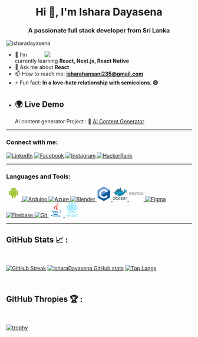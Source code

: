 <h1 align="center">Hi 👋, I'm Ishara Dayasena</h1>
<h3 align="center">A passionate full stack developer from Sri Lanka</h3>



<p align="left">
  <img src="https://komarev.com/ghpvc/?username=isharadayasena&label=Profile%20views&color=0e75b6&style=flat" alt="isharadayasena" />
</p>
<p align="right"><picture> <img align="right" src="https://mir-s3-cdn-cf.behance.net/project_modules/disp/601014116770475.6068beff4640a.gif" width = 400px></picture></p>

- 🌱 I’m currently learning **React, Next.js, React Native**  
- 💬 Ask me about **React**  
- 📫 How to reach me: **isharahansani235@gmail.com**  
- ⚡ Fun fact: **In a love-hate relationship with semicolons. 😅**
- ## 🌍 Live Demo
  AI content generator Project :
🚀 [AI Content Generator](https://ai-content-generator-s5mf.vercel.app/)
  

---

<h3 align="left">Connect with me:</h3>
<p align="left">
  <a href="https://linkedin.com/in/ishara dayasena" target="_blank">
    <img align="center" src="https://raw.githubusercontent.com/rahuldkjain/github-profile-readme-generator/master/src/images/icons/Social/linked-in-alt.svg" alt="LinkedIn" height="30" width="40" />
  </a>
  <a href="https://fb.com/ishara dayasena" target="_blank">
    <img align="center" src="https://raw.githubusercontent.com/rahuldkjain/github-profile-readme-generator/master/src/images/icons/Social/facebook.svg" alt="Facebook" height="30" width="40" />
  </a>
  <a href="https://instagram.com/ishara_dayasena" target="_blank">
    <img align="center" src="https://raw.githubusercontent.com/rahuldkjain/github-profile-readme-generator/master/src/images/icons/Social/instagram.svg" alt="Instagram" height="30" width="40" />
  </a>
  <a href="https://www.hackerrank.com/@isharadayasena" target="_blank">
    <img align="center" src="https://raw.githubusercontent.com/rahuldkjain/github-profile-readme-generator/master/src/images/icons/Social/hackerrank.svg" alt="HackerRank" height="30" width="40" />
  </a>
</p>

---

<h3 align="left">Languages and Tools:</h3>
<p align="left">
  <a href="https://developer.android.com" target="_blank" rel="noreferrer">
    <img src="https://raw.githubusercontent.com/devicons/devicon/master/icons/android/android-original-wordmark.svg" alt="Android" width="40" height="40"/>
  </a>
  <a href="https://www.arduino.cc/" target="_blank" rel="noreferrer">
    <img src="https://cdn.worldvectorlogo.com/logos/arduino-1.svg" alt="Arduino" width="40" height="40"/>
  </a>
  <a href="https://azure.microsoft.com/en-in/" target="_blank" rel="noreferrer">
    <img src="https://www.vectorlogo.zone/logos/microsoft_azure/microsoft_azure-icon.svg" alt="Azure" width="40" height="40"/>
  </a>
  <a href="https://www.blender.org/" target="_blank" rel="noreferrer">
    <img src="https://download.blender.org/branding/community/blender_community_badge_white.svg" alt="Blender" width="40" height="40"/>
  </a>
  <a href="https://www.cprogramming.com/" target="_blank" rel="noreferrer">
    <img src="https://raw.githubusercontent.com/devicons/devicon/master/icons/c/c-original.svg" alt="C" width="40" height="40"/>
  </a>
  <a href="https://www.docker.com/" target="_blank" rel="noreferrer">
    <img src="https://raw.githubusercontent.com/devicons/devicon/master/icons/docker/docker-original-wordmark.svg" alt="Docker" width="40" height="40"/>
  </a>
  <a href="https://expressjs.com" target="_blank" rel="noreferrer">
    <img src="https://raw.githubusercontent.com/devicons/devicon/master/icons/express/express-original-wordmark.svg" alt="Express" width="40" height="40"/>
  </a>
  <a href="https://www.figma.com/" target="_blank" rel="noreferrer">
    <img src="https://www.vectorlogo.zone/logos/figma/figma-icon.svg" alt="Figma" width="40" height="40"/>
  </a>
  <a href="https://firebase.google.com/" target="_blank" rel="noreferrer">
    <img src="https://www.vectorlogo.zone/logos/firebase/firebase-icon.svg" alt="Firebase" width="40" height="40"/>
  </a>
  <a href="https://git-scm.com/" target="_blank" rel="noreferrer">
    <img src="https://www.vectorlogo.zone/logos/git-scm/git-scm-icon.svg" alt="Git" width="40" height="40"/>
  </a>
  <a href="https://www.java.com" target="_blank" rel="noreferrer">
    <img src="https://raw.githubusercontent.com/devicons/devicon/master/icons/java/java-original.svg" alt="Java" width="40" height="40"/>
  </a>
  <a href="https://reactjs.org/" target="_blank" rel="noreferrer">
    <img src="https://raw.githubusercontent.com/devicons/devicon/master/icons/react/react-original-wordmark.svg" alt="React" width="40" height="40"/>
  </a>
</p>

---
## GitHub Stats 📈 :

<br>

[![GitHub Streak](https://github-readme-streak-stats.herokuapp.com?user=IsharaDayasena&theme=algolia&date_format=M%20j%5B%2C%20Y%5D)](https://git.io/streak-stats) [![IsharaDayasena GitHub stats](https://github-readme-stats.vercel.app/api?username=IsharaDayasena&theme=algolia)](https://github.com/IsharaDayasena/github-readme-stats) [![Top Langs](https://github-readme-stats.vercel.app/api/top-langs/?username=IsharaDayasena&theme=algolia)](https://github.com/IsharaDayasena/github-readme-stats) 

<br>

## GitHub Thropies 🏆 :

<br>

[![trophy](https://github-profile-trophy.vercel.app/?username=IsharaDayasena)](https://github.com/IsharaDayasena/github-profile-trophy)

<br>

